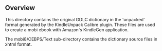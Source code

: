 ## Overview

This directory contains the original GDLC dictionary in the 'unpacked' format generated by the KindleUnpack Calibre plugin. These files are used to create a mobi ebook with Amazon's KindleGen application. 

The mobi8/OEBPS/Text sub-directory contains the dictionary source files in xhtml format. 